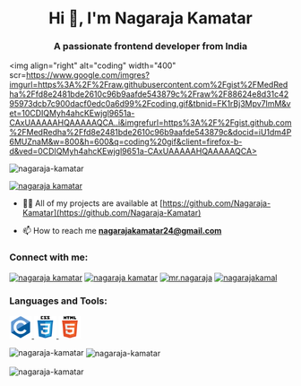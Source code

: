 <h1 align="center">Hi 👋, I'm Nagaraja Kamatar</h1>
<h3 align="center">A passionate frontend developer from India</h3>

<img align="right" alt="coding" width="400"  scr=https://www.google.com/imgres?imgurl=https%3A%2F%2Fraw.githubusercontent.com%2Fgist%2FMedRedha%2Ffd8e2481bde2610c96b9aafde543879c%2Fraw%2F88624e8d31c4295973dcb7c900dacf0edc0a6d99%2Fcoding.gif&tbnid=FK1rBj3Mpv7lmM&vet=10CDIQMyh4ahcKEwjgl9651a-CAxUAAAAAHQAAAAAQCA..i&imgrefurl=https%3A%2F%2Fgist.github.com%2FMedRedha%2Ffd8e2481bde2610c96b9aafde543879c&docid=iU1dm4P6MUZnaM&w=800&h=600&q=coding%20gif&client=firefox-b-d&ved=0CDIQMyh4ahcKEwjgl9651a-CAxUAAAAAHQAAAAAQCA>



<p align="left"> <img src="https://komarev.com/ghpvc/?username=nagaraja-kamatar&label=Profile%20views&color=0e75b6&style=flat" alt="nagaraja-kamatar" /> </p>

<p align="left"> <a href="https://twitter.com/nagaraja kamatar" target="blank"><img src="https://img.shields.io/twitter/follow/nagaraja kamatar?logo=twitter&style=for-the-badge" alt="nagaraja kamatar" /></a> </p>

- 👨‍💻 All of my projects are available at [https://github.com/Nagaraja-Kamatar](https://github.com/Nagaraja-Kamatar)

- 📫 How to reach me **nagarajakamatar24@gmail.com**

<h3 align="left">Connect with me:</h3>
<p align="left">
<a href="https://twitter.com/nagaraja kamatar" target="blank"><img align="center" src="https://raw.githubusercontent.com/rahuldkjain/github-profile-readme-generator/master/src/images/icons/Social/twitter.svg" alt="nagaraja kamatar" height="30" width="40" /></a>
<a href="https://linkedin.com/in/nagaraja kamatar" target="blank"><img align="center" src="https://raw.githubusercontent.com/rahuldkjain/github-profile-readme-generator/master/src/images/icons/Social/linked-in-alt.svg" alt="nagaraja kamatar" height="30" width="40" /></a>
<a href="https://instagram.com/mr.nagaraja" target="blank"><img align="center" src="https://raw.githubusercontent.com/rahuldkjain/github-profile-readme-generator/master/src/images/icons/Social/instagram.svg" alt="mr.nagaraja" height="30" width="40" /></a>
<a href="https://www.hackerrank.com/nagarajakamal" target="blank"><img align="center" src="https://raw.githubusercontent.com/rahuldkjain/github-profile-readme-generator/master/src/images/icons/Social/hackerrank.svg" alt="nagarajakamal" height="30" width="40" /></a>
</p>

<h3 align="left">Languages and Tools:</h3>
<p align="left"> <a href="https://www.cprogramming.com/" target="_blank" rel="noreferrer"> <img src="https://raw.githubusercontent.com/devicons/devicon/master/icons/c/c-original.svg" alt="c" width="40" height="40"/> </a> <a href="https://www.w3schools.com/css/" target="_blank" rel="noreferrer"> <img src="https://raw.githubusercontent.com/devicons/devicon/master/icons/css3/css3-original-wordmark.svg" alt="css3" width="40" height="40"/> </a> <a href="https://www.w3.org/html/" target="_blank" rel="noreferrer"> <img src="https://raw.githubusercontent.com/devicons/devicon/master/icons/html5/html5-original-wordmark.svg" alt="html5" width="40" height="40"/> </a> </p>

<p><img align="left" src="https://github-readme-stats.vercel.app/api/top-langs?username=nagaraja-kamatar&show_icons=true&locale=en&layout=compact" alt="nagaraja-kamatar" /></p>

<p>&nbsp;<img align="center" src="https://github-readme-stats.vercel.app/api?username=nagaraja-kamatar&show_icons=true&locale=en" alt="nagaraja-kamatar" /></p>

<p><img align="center" src="https://github-readme-streak-stats.herokuapp.com/?user=nagaraja-kamatar&" alt="nagaraja-kamatar" /></p> 


